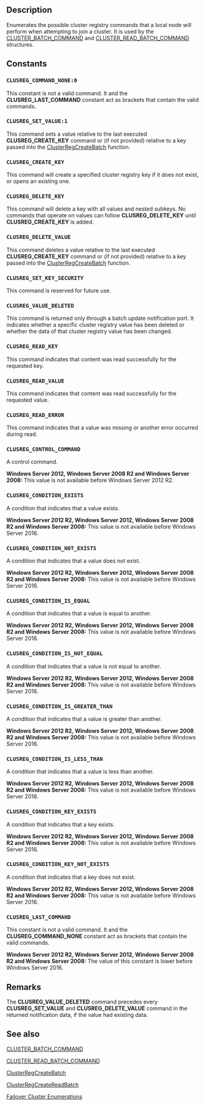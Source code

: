 ## Description

Enumerates the possible cluster registry commands that a local node will perform when attempting to join a cluster. It is used by the [CLUSTER_BATCH_COMMAND](https://learn.microsoft.com/windows/desktop/api/clusapi/ns-clusapi-cluster_batch_command) and [CLUSTER_READ_BATCH_COMMAND](https://learn.microsoft.com/windows/desktop/api/clusapi/ns-clusapi-cluster_read_batch_command) structures.

## Constants

### `CLUSREG_COMMAND_NONE:0`

This constant is not a valid command. It and the **CLUSREG_LAST_COMMAND** constant act as brackets that contain the valid commands.

### `CLUSREG_SET_VALUE:1`

This command sets a value relative to the last executed **CLUSREG_CREATE_KEY** command or (if not provided) relative to a key passed into the [ClusterRegCreateBatch](https://learn.microsoft.com/previous-versions/windows/desktop/api/clusapi/nf-clusapi-clusterregcreatebatch) function.

### `CLUSREG_CREATE_KEY`

This command will create a specified cluster registry key if it does not exist, or opens an existing one.

### `CLUSREG_DELETE_KEY`

This command will delete a key with all values and nested subkeys. No commands that operate on values can follow **CLUSREG_DELETE_KEY** until **CLUSREG_CREATE_KEY** is added.

### `CLUSREG_DELETE_VALUE`

This command deletes a value relative to the last executed **CLUSREG_CREATE_KEY** command or (if not provided) relative to a key passed into the [ClusterRegCreateBatch](https://learn.microsoft.com/previous-versions/windows/desktop/api/clusapi/nf-clusapi-clusterregcreatebatch) function.

### `CLUSREG_SET_KEY_SECURITY`

This command is reserved for future use.

### `CLUSREG_VALUE_DELETED`

This command is returned only through a batch update notification port. It indicates whether a specific cluster registry value has been deleted or whether the data of that cluster registry value has been changed.

### `CLUSREG_READ_KEY`

This command indicates that content was read successfully for the requested key.

### `CLUSREG_READ_VALUE`

This command indicates that content was read successfully for the requested value.

### `CLUSREG_READ_ERROR`

This command indicates that a value was missing or another error occurred during read.

### `CLUSREG_CONTROL_COMMAND`

A control command.

**Windows Server 2012, Windows Server 2008 R2 and Windows Server 2008:** This value is not available before Windows Server 2012 R2.

### `CLUSREG_CONDITION_EXISTS`

A condition that indicates that a value exists.

**Windows Server 2012 R2, Windows Server 2012, Windows Server 2008 R2 and Windows Server 2008:** This value is not available before Windows Server 2016.

### `CLUSREG_CONDITION_NOT_EXISTS`

A condition that indicates that a value does not exist.

**Windows Server 2012 R2, Windows Server 2012, Windows Server 2008 R2 and Windows Server 2008:** This value is not available before Windows Server 2016.

### `CLUSREG_CONDITION_IS_EQUAL`

A condition that indicates that a value is equal to another.

**Windows Server 2012 R2, Windows Server 2012, Windows Server 2008 R2 and Windows Server 2008:** This value is not available before Windows Server 2016.

### `CLUSREG_CONDITION_IS_NOT_EQUAL`

A condition that indicates that a value is not equal to another.

**Windows Server 2012 R2, Windows Server 2012, Windows Server 2008 R2 and Windows Server 2008:** This value is not available before Windows Server 2016.

### `CLUSREG_CONDITION_IS_GREATER_THAN`

A condition that indicates that a value is greater than another.

**Windows Server 2012 R2, Windows Server 2012, Windows Server 2008 R2 and Windows Server 2008:** This value is not available before Windows Server 2016.

### `CLUSREG_CONDITION_IS_LESS_THAN`

A condition that indicates that a value is less than another.

**Windows Server 2012 R2, Windows Server 2012, Windows Server 2008 R2 and Windows Server 2008:** This value is not available before Windows Server 2016.

### `CLUSREG_CONDITION_KEY_EXISTS`

A condition that indicates that a key exists.

**Windows Server 2012 R2, Windows Server 2012, Windows Server 2008 R2 and Windows Server 2008:** This value is not available before Windows Server 2016.

### `CLUSREG_CONDITION_KEY_NOT_EXISTS`

A condition that indicates that a key does not exist.

**Windows Server 2012 R2, Windows Server 2012, Windows Server 2008 R2 and Windows Server 2008:** This value is not available before Windows Server 2016.

### `CLUSREG_LAST_COMMAND`

This constant is not a valid command. It and the **CLUSREG_COMMAND_NONE** constant act as brackets that contain the valid commands.

**Windows Server 2012 R2, Windows Server 2012, Windows Server 2008 R2 and Windows Server 2008:** The value of this constant is lower before Windows Server 2016.

## Remarks

The **CLUSREG_VALUE_DELETED** command precedes every **CLUSREG_SET_VALUE** and **CLUSREG_DELETE_VALUE** command in the returned notification data, if the value had existing data.

## See also

[CLUSTER_BATCH_COMMAND](https://learn.microsoft.com/windows/desktop/api/clusapi/ns-clusapi-cluster_batch_command)

[CLUSTER_READ_BATCH_COMMAND](https://learn.microsoft.com/windows/desktop/api/clusapi/ns-clusapi-cluster_read_batch_command)

[ClusterRegCreateBatch](https://learn.microsoft.com/previous-versions/windows/desktop/api/clusapi/nf-clusapi-clusterregcreatebatch)

[ClusterRegCreateReadBatch](https://learn.microsoft.com/previous-versions/windows/desktop/api/clusapi/nf-clusapi-clusterregcreatereadbatch)

[Failover Cluster Enumerations](https://learn.microsoft.com/previous-versions/windows/desktop/mscs/cluster-enumerations)
